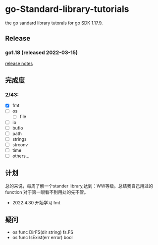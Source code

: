 # go-Standard-library-tutorials
the go sandard library tutorals for go SDK 1.17.9.

## Release
### go1.18 (released 2022-03-15)

[release notes](https://go.dev/doc/devel/release)

## 完成度
### 2/43:
- [x] fmt
- [ ] os
  - [ ] file
- [ ] io
- [ ] bufio
- [ ] path
- [ ] strings
- [ ] strconv
- [ ] time
- [ ] others...

## 计划
总的来说，每周了解一个stander library,达到：WW等级。总结我自己用过的 function 对于第一眼看不到用处的先不管。 

* 2022.4.30 开始学习 fmt

## 疑问
* os func DirFS(dir string) fs.FS
* os func IsExist(err error) bool